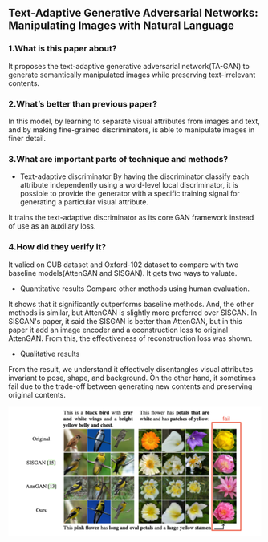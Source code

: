 ## Text-Adaptive Generative Adversarial Networks: Manipulating Images with Natural Language

### 1.What is this paper about?

It proposes the text-adaptive generative adversarial network(TA-GAN) to generate semantically manipulated images while preserving text-irrelevant contents.

### 2.What’s better than previous paper?

In this model, by learning to separate visual attributes from images and text, and by making fine-grained discriminators, is able to manipulate images in finer detail.

### 3.What are important parts of technique and methods?

- Text-adaptive discriminator
By having the discriminator classify each attribute independently using a word-level local discriminator, it is possible to provide the generator with a specific training signal for generating a particular visual attribute.

It trains the text-adaptive discriminator as its core GAN framework instead of use as an auxiliary loss.


### 4.How did they verify it?

It valied on CUB dataset and Oxford-102 dataset to compare with two baseline models(AttenGAN and SISGAN).
It gets two ways to valuate.

- Quantitative results
Compare other methods using human evaluation.

It shows that it significantly outperforms baseline methods.
And, the other methods is similar, but AttenGAN is slightly more preferred over SISGAN.
In SISGAN's paper, it said the SISGAN is better than AttenGAN, but in this paper it add an image encoder and a econstruction loss to original AttenGAN.
From this, the effectiveness of reconstruction loss was shown.

- Qualitative results

From the result, we understand it effectively disentangles visual attributes invariant to pose, shape, and background.
On the other hand, it sometimes fail due to the trade-off between generating new contents and preserving original contents.

![fail_result](../../../img/TA-GAN_fail_result.png) 

